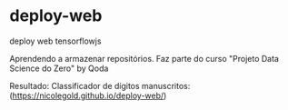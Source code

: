 # deploy-web
deploy web tensorflowjs 

Aprendendo a armazenar repositórios.
Faz parte do curso "Projeto Data Science do Zero" by Qoda

Resultado: Classificador de dígitos manuscritos: (https://nicolegold.github.io/deploy-web/)
